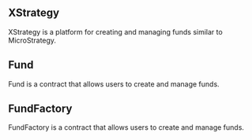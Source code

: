 ## XStrategy

XStrategy is a platform for creating and managing funds similar to MicroStrategy.

## Fund

Fund is a contract that allows users to create and manage funds.

## FundFactory

FundFactory is a contract that allows users to create and manage funds.

